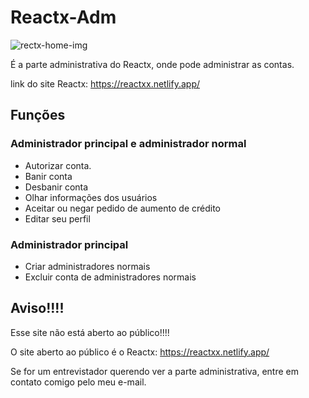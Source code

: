 # Reactx-Adm

![rectx-home-img](https://github.com/joaoaugusto543/Reactx-Adm/assets/119535029/0757ca2c-2c15-4c5f-9847-0044ec66952f)

É a parte administrativa do Reactx, onde pode administrar as contas.

link do site Reactx: https://reactxx.netlify.app/

## Funções

### Administrador principal e administrador normal

- Autorizar conta.
- Banir conta
- Desbanir conta
- Olhar informações dos usuários
- Aceitar ou negar pedido de aumento de crédito
- Editar seu perfil

### Administrador principal

- Criar administradores normais
- Excluir conta de administradores normais

## Aviso!!!!

Esse site não está aberto ao público!!!!

O site aberto ao público é o Reactx: https://reactxx.netlify.app/

Se for um entrevistador querendo ver a parte administrativa, entre em contato comigo pelo meu e-mail.
  
